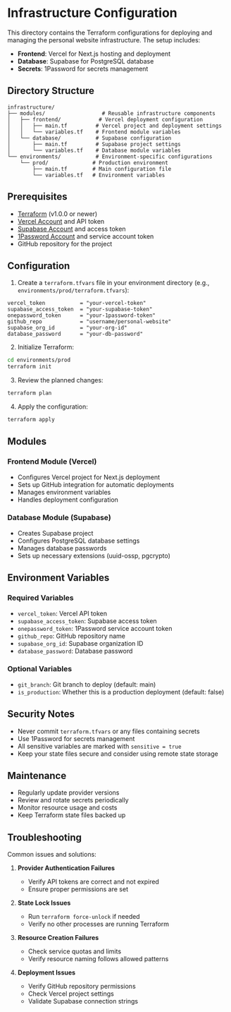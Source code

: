# Infrastructure Configuration

This directory contains the Terraform configurations for deploying and managing the personal website infrastructure. The setup includes:

- **Frontend**: Vercel for Next.js hosting and deployment
- **Database**: Supabase for PostgreSQL database
- **Secrets**: 1Password for secrets management

## Directory Structure

```
infrastructure/
├── modules/                  # Reusable infrastructure components
│   ├── frontend/            # Vercel deployment configuration
│   │   ├── main.tf         # Vercel project and deployment settings
│   │   └── variables.tf    # Frontend module variables
│   └── database/           # Supabase configuration
│       ├── main.tf         # Supabase project settings
│       └── variables.tf    # Database module variables
└── environments/           # Environment-specific configurations
    └── prod/              # Production environment
        ├── main.tf        # Main configuration file
        └── variables.tf   # Environment variables
```

## Prerequisites

- [Terraform](https://www.terraform.io/downloads.html) (v1.0.0 or newer)
- [Vercel Account](https://vercel.com) and API token
- [Supabase Account](https://supabase.com) and access token
- [1Password Account](https://1password.com) and service account token
- GitHub repository for the project

## Configuration

1. Create a `terraform.tfvars` file in your environment directory (e.g., `environments/prod/terraform.tfvars`):

```hcl
vercel_token           = "your-vercel-token"
supabase_access_token  = "your-supabase-token"
onepassword_token      = "your-1password-token"
github_repo            = "username/personal-website"
supabase_org_id        = "your-org-id"
database_password      = "your-db-password"
```

2. Initialize Terraform:

```bash
cd environments/prod
terraform init
```

3. Review the planned changes:

```bash
terraform plan
```

4. Apply the configuration:

```bash
terraform apply
```

## Modules

### Frontend Module (Vercel)

- Configures Vercel project for Next.js deployment
- Sets up GitHub integration for automatic deployments
- Manages environment variables
- Handles deployment configuration

### Database Module (Supabase)

- Creates Supabase project
- Configures PostgreSQL database settings
- Manages database passwords
- Sets up necessary extensions (uuid-ossp, pgcrypto)

## Environment Variables

### Required Variables

- `vercel_token`: Vercel API token
- `supabase_access_token`: Supabase access token
- `onepassword_token`: 1Password service account token
- `github_repo`: GitHub repository name
- `supabase_org_id`: Supabase organization ID
- `database_password`: Database password

### Optional Variables

- `git_branch`: Git branch to deploy (default: main)
- `is_production`: Whether this is a production deployment (default: false)

## Security Notes

- Never commit `terraform.tfvars` or any files containing secrets
- Use 1Password for secrets management
- All sensitive variables are marked with `sensitive = true`
- Keep your state files secure and consider using remote state storage

## Maintenance

- Regularly update provider versions
- Review and rotate secrets periodically
- Monitor resource usage and costs
- Keep Terraform state files backed up

## Troubleshooting

Common issues and solutions:

1. **Provider Authentication Failures**

   - Verify API tokens are correct and not expired
   - Ensure proper permissions are set

2. **State Lock Issues**

   - Run `terraform force-unlock` if needed
   - Verify no other processes are running Terraform

3. **Resource Creation Failures**

   - Check service quotas and limits
   - Verify resource naming follows allowed patterns

4. **Deployment Issues**
   - Verify GitHub repository permissions
   - Check Vercel project settings
   - Validate Supabase connection strings
